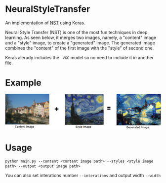 # NeuralStyleTransfer

An implementation of [NST](https://arxiv.org/abs/1508.06576) using Keras.

Neural Style Transfer (NST) is one of the most fun techniques in deep learning. As seen below, it merges two images, namely, a "content" image and a "style" image, to create a "generated" image. The generated image combines the "content" of the first image with the "style" of second one.

Keras alerady includes the ``` VGG``` model so no need to include it in another file.

# Example

![](NST.png)

# Usage

```
python main.py --content <content image path> --styles <style image path> --output <output image path>
```
You can also set interations number ```--interations``` and output width ```--width```
